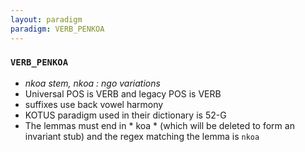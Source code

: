 ```yaml
---
layout: paradigm
paradigm: VERB_PENKOA
---
```

### ` VERB_PENKOA `

* _nkoa stem, nkoa : ngo variations_
* Universal POS is VERB and legacy POS is VERB
* suffixes use back vowel harmony
* KOTUS paradigm used in their dictionary is 52-G
* The lemmas must end in * koa * (which will be deleted to form an invariant stub) and the regex matching the lemma is ` nkoa `

